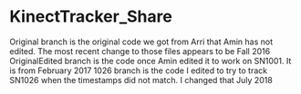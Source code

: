 # KinectTracker_Share
Original branch is the original code we got from Arri that Amin has not edited. The most recent change to those files appears to be Fall 2016
OriginalEdited branch is the code once Amin edited it to work on SN1001. It is from February 2017
1026 branch is the code I edited to try to track SN1026 when the timestamps did not match. I changed that July 2018
